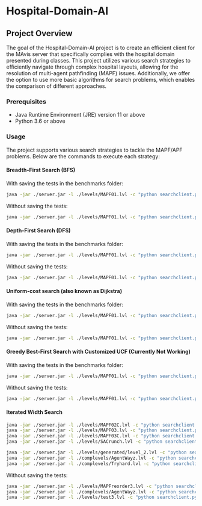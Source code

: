 # Hospital-Domain-AI
## Project Overview
The goal of the Hospital-Domain-AI project is to create an efficient client for the MAvis server that specifically complies with the hospital domain presented during classes. This project utilizes various search strategies to efficiently navigate through complex hospital layouts, allowing for the resolution of multi-agent pathfinding (MAPF) issues. Additionally, we offer the option to use more basic algorithms for search problems, which enables the comparison of different approaches.

### Prerequisites
- Java Runtime Environment (JRE) version 11 or above
- Python 3.6 or above

### Usage
The project supports various search strategies to tackle the MAPF/APF problems. Below are the commands to execute each strategy:

#### Breadth-First Search (BFS)
With saving the tests in the benchmarks folder:
```bash
java -jar ./server.jar -l ./levels/MAPF01.lvl -c "python searchclient.py -bfs --test-name bfs --test-folder ./benchmarks" -g
```
Without saving the tests:
```bash
java -jar ./server.jar -l ./levels/MAPF01.lvl -c "python searchclient.py -bfs" -g
```

#### Depth-First Search (DFS)
With saving the tests in the benchmarks folder:
```bash
java -jar ./server.jar -l ./levels/MAPF01.lvl -c "python searchclient.py -dfs --test-name dfs --test-folder ./benchmarks" -g
```
Without saving the tests:
```bash
java -jar ./server.jar -l ./levels/MAPF01.lvl -c "python searchclient.py -dfs" -g
```

#### Uniform-cost search (also known as Dijkstra)
With saving the tests in the benchmarks folder:
```bash
java -jar ./server.jar -l ./levels/MAPF01.lvl -c "python searchclient.py -greedy -s_dij --test-name greedy --test-folder ./benchmarks" -g
```
Without saving the tests:
```bash
java -jar ./server.jar -l ./levels/MAPF01.lvl -c "python searchclient.py -greedy -s_dij" -g
```

#### Greedy Best-First Search with Customized UCF (Currently Not Working)
With saving the tests in the benchmarks folder:
```bash
java -jar ./server.jar -l ./levels/MAPF01.lvl -c "python searchclient.py -greedy -c_dij --test-name greedy --test-folder ./benchmarks" -g
```
Without saving the tests:
```bash
java -jar ./server.jar -l ./levels/MAPF01.lvl -c "python searchclient.py -greedy -c_dij" -g
```

#### Iterated Width Search
```bash
java -jar ./server.jar -l ./levels/MAPF02C.lvl -c "python searchclient.py -iw -s_dij --test-name iw --test-folder ./benchmarks" -g      
java -jar ./server.jar -l ./levels/MAPF03.lvl -c "python searchclient.py -iw -s_dij --test-name iw --test-folder ./benchmarks" -g
java -jar ./server.jar -l ./levels/MAPF03C.lvl -c "python searchclient.py -iw -s_dij --test-name iw --test-folder ./benchmarks" -g
java -jar ./server.jar -l ./levels/SACrunch.lvl -c "python searchclient.py -iw -c_dij --test-name iw --test-folder ./benchmarks" -g

java -jar ./server.jar -l ./levels/generated/level_2.lvl -c "python searchclient.py -iw -c_dij --test-name test_level_2_cdij --test-folder ./benchmarks" -g
java -jar ./server.jar -l ./complevels/AgentWayz.lvl -c "python searchclient.py -iw -c_dij --test-name tests_cdij --test-folder ./benchmarks" -g
java -jar ./server.jar -l ./complevels/Tryhard.lvl -c "python searchclient.py -iw -c_dij --test-name tests_cdij --test-folder ./benchmarks" -g
```

Without saving the tests:
```bash
java -jar ./server.jar -l ./levels/MAPFreorder3.lvl -c "python searchclient.py -iw -c_dij" -g
java -jar ./server.jar -l ./complevels/AgentWayz.lvl -c "python searchclient.py -iw -c_dij" -g
java -jar ./server.jar -l ./levels/test3.lvl -c "python searchclient.py -iw -c_dij --profile" -g

```

